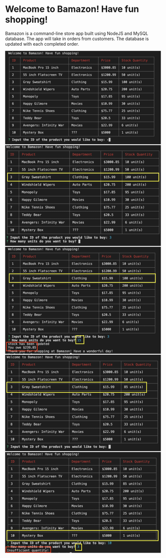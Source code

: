 <h1>Welcome to Bamazon! Have fun shopping!</h1>

Bamazon is a command-line store app built using NodeJS and MySQL database. The app will take in orders from customers. The database is updated with each completed order.

<img src="./app_screenshots/bamazon1.png">

<img src="./app_screenshots/bamazon2.png">

<img src="./app_screenshots/bamazon3.png">

<img src="./app_screenshots/bamazon4.png">

<img src="./app_screenshots/bamazon5.png">
